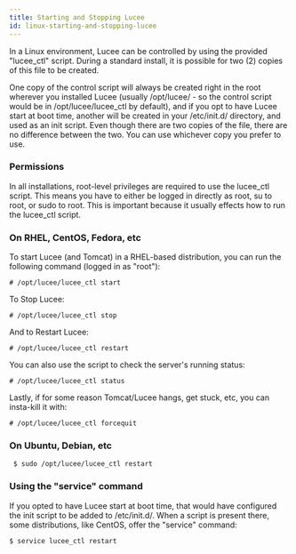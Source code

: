 ```yaml
---
title: Starting and Stopping Lucee
id: linux-starting-and-stopping-lucee
---
```


In a Linux environment, Lucee can be controlled by using the provided "lucee_ctl" script. During a standard install, it is possible for two (2) copies of this file to be created.

One copy of the control script will always be created right in the root wherever you installed Lucee (usually /opt/lucee/ - so the control script would be in /opt/lucee/lucee_ctl by default), and if you opt to have Lucee start at boot time, another will be created in your /etc/init.d/ directory, and used as an init script. Even though there are two copies of the file, there are no difference between the two. You can use whichever copy you prefer to use.

### Permissions ###

In all installations, root-level privileges are required to use the lucee_ctl script. This means you have to either be logged in directly as root, su to root, or sudo to root. This is important because it usually effects how to run the lucee_ctl script.

### On RHEL, CentOS, Fedora, etc ###

To start Lucee (and Tomcat) in a RHEL-based distribution, you can run the following command (logged in as "root"):

	# /opt/lucee/lucee_ctl start

To Stop Lucee:

	# /opt/lucee/lucee_ctl stop

And to Restart Lucee:

	# /opt/lucee/lucee_ctl restart

You can also use the script to check the server's running status:

	# /opt/lucee/lucee_ctl status

Lastly, if for some reason Tomcat/Lucee hangs, get stuck, etc, you can insta-kill it with: 

	# /opt/lucee/lucee_ctl forcequit

### On Ubuntu, Debian, etc ###

	 $ sudo /opt/lucee/lucee_ctl restart

### Using the "service" command ###

If you opted to have Lucee start at boot time, that would have configured the init script to be added to /etc/init.d/. When a script is present there, some distributions, like CentOS, offer the "service" command:


	$ service lucee_ctl restart
